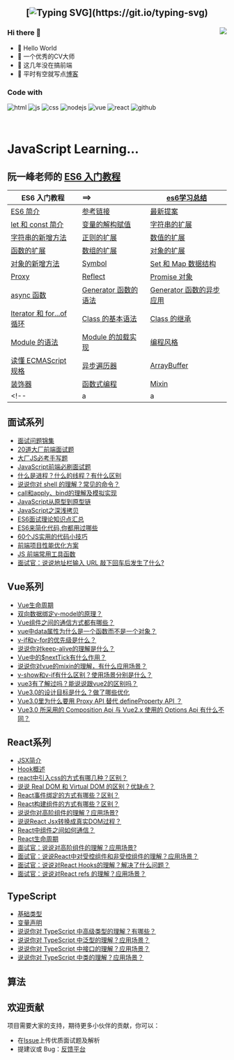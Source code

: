 <h2 align="center">

[![Typing SVG](https://readme-typing-svg.herokuapp.com?font='Comfortaa'&color=%23268F77&size=30&center=true&vCenter=true&height=30&lines=console.log(%22Hello%20World%22);Welcome+to+my+profile+!)](https://git.io/typing-svg)
 
</h2>

<img align="right" src="https://github-readme-stats.vercel.app/api?username=ytanck&show_icons=true">

### Hi there 👋
- 🤝 Hello World
- 🤣 一个优秀的CV大师
- 👀 这几年没在搞前端
- 🌈 平时有空就写点[博客](http://www.whyta.cn/)



### Code with
![html](https://img.shields.io/badge/-HTML5-E34F26?style=flat-square&logo=html5&logoColor=white)
![js](https://img.shields.io/badge/-JavaScript-oringe?style=flat-square&logo=javascript)
![css](https://img.shields.io/badge/-CSS3-1572B6?style=flat-square&logo=css3)
![nodejs](https://img.shields.io/badge/node-yellow)
![vue](https://img.shields.io/badge/vue-%2342b883)
![react](https://img.shields.io/badge/react-%23087EA4)
![github](https://img.shields.io/badge/github-ytanck-brightgreen.svg)

<!--
**ytanck** is a ✨ _special_ ✨ repository because its `README.md` (this file) appears on your GitHub profile.

Here are some ideas to get you started:

- 🔭🚀💪🍭🌍 I’m currently working on ...
- 🌱 I’m currently learning ...
- 👯 I’m looking to collaborate on ...
- 🤔 I’m looking for help with ...
- 💬 Ask me about ...
- 📫 How to reach me: ...
- 😄 Pronouns: ...
- ⚡ Fun fact: ...
-->
<br />

<h1>JavaScript Learning...</h1> 

## 阮一峰老师的 [ES6 入门教程](http://es6.ruanyifeng.com/)

| ES6 入门教程| ==> | [es6学习总结](https://github.com/ytanck/ytanck/blob/master/docs/ES6%20%E6%95%99%E7%A8%8B/33.ES6%E5%AD%A6%E4%B9%A0%E6%80%BB%E7%BB%93.md) |
|--------| :---------|--------|
| [ES6 简介](https://github.com/ytanck/ytanck/blob/master/docs/ES6%20%E6%95%99%E7%A8%8B/01.ECMAScript%206%20%E7%AE%80%E4%BB%8B.md) | [参考链接](https://github.com/ytanck/ytanck/blob/master/docs/ES6%20%E6%95%99%E7%A8%8B/34.%E5%8F%82%E8%80%83%E9%93%BE%E6%8E%A5.md)  |	[最新提案](https://github.com/ytanck/ytanck/blob/master/docs/ES6%20%E6%95%99%E7%A8%8B/29.%E6%9C%80%E6%96%B0%E6%8F%90%E6%A1%88.md) |
| [let 和 const 简介](https://github.com/ytanck/ytanck/blob/master/docs/ES6%20%E6%95%99%E7%A8%8B/02.let%20%E5%92%8C%20const%20%E5%91%BD%E4%BB%A4.md) | [变量的解构赋值](https://github.com/ytanck/ytanck/blob/master/docs/ES6%20%E6%95%99%E7%A8%8B/03.%E5%8F%98%E9%87%8F%E7%9A%84%E8%A7%A3%E6%9E%84%E8%B5%8B%E5%80%BC.md) | [字符串的扩展](https://github.com/ytanck/ytanck/blob/master/docs/ES6%20%E6%95%99%E7%A8%8B/04.%E5%AD%97%E7%AC%A6%E4%B8%B2%E7%9A%84%E6%89%A9%E5%B1%95.md)|
|[字符串的新增方法](https://github.com/ytanck/ytanck/blob/master/docs/ES6%20%E6%95%99%E7%A8%8B/05.%E5%AD%97%E7%AC%A6%E4%B8%B2%E7%9A%84%E6%96%B0%E5%A2%9E%E6%96%B9%E6%B3%95.md) | [正则的扩展](https://github.com/ytanck/ytanck/blob/master/docs/ES6%20%E6%95%99%E7%A8%8B/06.%E6%AD%A3%E5%88%99%E7%9A%84%E6%89%A9%E5%B1%95.md) |[数值的扩展](https://github.com/ytanck/ytanck/blob/master/docs/ES6%20%E6%95%99%E7%A8%8B/07.%E6%95%B0%E5%80%BC%E7%9A%84%E6%89%A9%E5%B1%95.md)|
| [函数的扩展](https://github.com/ytanck/ytanck/blob/master/docs/ES6%20%E6%95%99%E7%A8%8B/08.%E5%87%BD%E6%95%B0%E7%9A%84%E6%89%A9%E5%B1%95.md) | [数组的扩展](https://github.com/ytanck/ytanck/blob/master/docs/ES6%20%E6%95%99%E7%A8%8B/09.%E6%95%B0%E7%BB%84%E7%9A%84%E6%89%A9%E5%B1%95.md) |[对象的扩展](https://github.com/ytanck/ytanck/blob/master/docs/ES6%20%E6%95%99%E7%A8%8B/10.%E5%AF%B9%E8%B1%A1%E7%9A%84%E6%89%A9%E5%B1%95.md)|
| [对象的新增方法](https://github.com/ytanck/ytanck/blob/master/docs/ES6%20%E6%95%99%E7%A8%8B/11.%E5%AF%B9%E8%B1%A1%E7%9A%84%E6%96%B0%E5%A2%9E%E6%96%B9%E6%B3%95.md) | [Symbol](https://github.com/ytanck/ytanck/blob/master/docs/ES6%20%E6%95%99%E7%A8%8B/12.Symbol.md) |[Set 和 Map 数据结构](https://github.com/ytanck/ytanck/blob/master/docs/ES6%20%E6%95%99%E7%A8%8B/13.Set%20%E5%92%8C%20Map%20%E6%95%B0%E6%8D%AE%E7%BB%93%E6%9E%84.md)|
| [Proxy](https://github.com/ytanck/ytanck/blob/master/docs/ES6%20%E6%95%99%E7%A8%8B/14.Proxy.md) | [Reflect](https://github.com/ytanck/ytanck/blob/master/docs/ES6%20%E6%95%99%E7%A8%8B/15.Reflect.md) |[Promise 对象](https://github.com/ytanck/ytanck/blob/master/docs/ES6%20%E6%95%99%E7%A8%8B/16.Promise%20%E5%AF%B9%E8%B1%A1.md)|
| [async 函数](https://github.com/ytanck/ytanck/blob/master/docs/ES6%20%E6%95%99%E7%A8%8B/20.async%20%E5%87%BD%E6%95%B0.md) | [Generator 函数的语法](https://github.com/ytanck/ytanck/blob/master/docs/ES6%20%E6%95%99%E7%A8%8B/18.Generator%20%E5%87%BD%E6%95%B0%E7%9A%84%E8%AF%AD%E6%B3%95.md) |[Generator 函数的异步应用](https://github.com/ytanck/ytanck/blob/master/docs/ES6%20%E6%95%99%E7%A8%8B/19.Generator%20%E5%87%BD%E6%95%B0%E7%9A%84%E5%BC%82%E6%AD%A5%E5%BA%94%E7%94%A8.md)|
| [Iterator 和 for...of 循环](https://github.com/ytanck/ytanck/blob/master/docs/ES6%20%E6%95%99%E7%A8%8B/17.Iterator%20%E5%92%8C%20for-of%20%E5%BE%AA%E7%8E%AF.md) | [Class 的基本语法](https://github.com/ytanck/ytanck/blob/master/docs/ES6%20%E6%95%99%E7%A8%8B/21.Class%20%E7%9A%84%E5%9F%BA%E6%9C%AC%E8%AF%AD%E6%B3%95.md) |[Class 的继承](https://github.com/ytanck/ytanck/blob/master/docs/ES6%20%E6%95%99%E7%A8%8B/22.Class%20%E7%9A%84%E7%BB%A7%E6%89%BF.md)|
| [Module 的语法](https://github.com/ytanck/ytanck/blob/master/docs/ES6%20%E6%95%99%E7%A8%8B/23.Module%20%E7%9A%84%E8%AF%AD%E6%B3%95.md) | [Module 的加载实现](https://github.com/ytanck/ytanck/blob/master/docs/ES6%20%E6%95%99%E7%A8%8B/24.Module%20%E7%9A%84%E5%8A%A0%E8%BD%BD%E5%AE%9E%E7%8E%B0.md) |[编程风格](https://github.com/ytanck/ytanck/blob/master/docs/ES6%20%E6%95%99%E7%A8%8B/25.%E7%BC%96%E7%A8%8B%E9%A3%8E%E6%A0%BC.md)|
| [读懂 ECMAScript 规格](https://github.com/ytanck/ytanck/blob/master/docs/ES6%20%E6%95%99%E7%A8%8B/26.%E8%AF%BB%E6%87%82%20ECMAScript%20%E8%A7%84%E6%A0%BC.md) | [异步遍历器](https://github.com/ytanck/ytanck/blob/master/docs/ES6%20%E6%95%99%E7%A8%8B/27.%E5%BC%82%E6%AD%A5%E9%81%8D%E5%8E%86%E5%99%A8.md) |[ArrayBuffer](https://github.com/ytanck/ytanck/blob/master/docs/ES6%20%E6%95%99%E7%A8%8B/28.ArrayBuffer.md)|
| [装饰器](https://github.com/ytanck/ytanck/blob/master/docs/ES6%20%E6%95%99%E7%A8%8B/30.%E8%A3%85%E9%A5%B0%E5%99%A8.md) | [函数式编程](https://github.com/ytanck/ytanck/blob/master/docs/ES6%20%E6%95%99%E7%A8%8B/31.%E5%87%BD%E6%95%B0%E5%BC%8F%E7%BC%96%E7%A8%8B.md) |[Mixin](https://github.com/ytanck/ytanck/blob/master/docs/ES6%20%E6%95%99%E7%A8%8B/32.Mixin.md)|
<!-- |a|a|a| -->

## 面试系列

- [面试问题锦集](https://github.com/ytanck/ytanck/issues/35)
- [20道大厂前端面试题](https://github.com/ytanck/ytanck/issues/37)
- [大厂JS必考手写题](https://github.com/ytanck/ytanck/issues/38)
- [JavaScript前端必刷面试题](https://github.com/ytanck/ytanck/issues/44)
- [什么是进程？什么的线程？有什么区别](https://github.com/ytanck/ytanck/issues/23)
- [说说你对 shell 的理解？常见的命令？](https://github.com/ytanck/ytanck/issues/22)
- [call和apply、bind的理解及模拟实现](https://github.com/ytanck/ytanck/issues/20)
- [JavaScript从原型到原型链](https://github.com/ytanck/ytanck/issues/5)
- [JavaScript之深浅拷贝](https://github.com/ytanck/ytanck/issues/4)
- [ES6面试理论知识点汇总](https://github.com/ytanck/ytanck/issues/39)
- [ES6来简化代码,你都用过哪些](https://github.com/ytanck/ytanck/issues/40)
- [60个JS实用的代码小技巧](https://github.com/ytanck/ytanck/issues/41)
- [前端项目性能优化方案](https://github.com/ytanck/ytanck/issues/42)
- [JS 前端常用工具函数](https://github.com/ytanck/ytanck/issues/43)
- [面试官：说说地址栏输入 URL 敲下回车后发生了什么?](https://github.com/ytanck/ytanck/issues/45)


## Vue系列

- [Vue生命周期](https://github.com/ytanck/ytanck/issues/61)
- [双向数据绑定v-model的原理？](https://github.com/ytanck/ytanck/issues/75)
- [Vue组件之间的通信方式都有哪些？](https://github.com/ytanck/ytanck/issues/76)
- [vue中data属性为什么是一个函数而不是一个对象？](https://github.com/ytanck/ytanck/issues/77)
- [v-if和v-for的优先级是什么？](https://github.com/ytanck/ytanck/issues/78)
- [说说你对keep-alive的理解是什么？](https://github.com/ytanck/ytanck/issues/79)
- [Vue中的$nextTick有什么作用？](https://github.com/ytanck/ytanck/issues/80)
- [说说你对vue的mixin的理解，有什么应用场景？ ](https://github.com/ytanck/ytanck/issues/81)
- [v-show和v-if有什么区别？使用场景分别是什么？](https://github.com/ytanck/ytanck/issues/82)
- [vue3有了解过吗？能说说跟vue2的区别吗？](https://whyta.cn/post/654de0797958/)
- [Vue3.0的设计目标是什么？做了哪些优化](https://whyta.cn/post/c14f6be9a934/)
- [Vue3.0里为什么要用 Proxy API 替代 defineProperty API ？](https://github.com/ytanck/ytanck/issues/49)
- [Vue3.0 所采用的 Composition Api 与 Vue2.x 使用的 Options Api 有什么不同？](https://github.com/ytanck/ytanck/issues/48)


## React系列

- [JSX简介](https://github.com/ytanck/ytanck/blob/master/docs/%E3%80%8AReact%E3%80%8B%E7%AC%94%E8%AE%B0/01.%E6%A0%B8%E5%BF%83%E6%A6%82%E5%BF%B5/01.JSX%E7%AE%80%E4%BB%8B.md)
- [Hook概述](https://github.com/ytanck/ytanck/blob/master/docs/%E3%80%8AReact%E3%80%8B%E7%AC%94%E8%AE%B0/03.Hook/01.Hook%E6%A6%82%E8%BF%B0.md)
- [react中引入css的方式有哪几种？区别？](https://github.com/ytanck/ytanck/issues/59)
- [说说 Real DOM 和 Virtual DOM 的区别？优缺点？](https://whyta.cn/post/e4ee0da3ee75/)
- [React事件绑定的方式有哪些？区别？](https://whyta.cn/post/af47571a2bb8/)
- [React构建组件的方式有哪些？区别？](https://whyta.cn/post/15b3e8abcf8f/)
- [说说你对高阶组件的理解？应用场景?](https://whyta.cn/post/8d761f218aa9/)
- [说说React Jsx转换成真实DOM过程？](https://whyta.cn/post/cfa58acc4b57/)
- [React中组件之间如何通信？](https://github.com/ytanck/ytanck/issues/58)
- [React生命周期](https://github.com/ytanck/ytanck/issues/60)
- [面试官：说说对高阶组件的理解？应用场景?](https://whyta.cn/post/8d761f218aa9/)
- [面试官：说说React中对受控组件和非受控组件的理解？应用场景？](https://github.com/ytanck/ytanck/issues/57)
- [面试官：说说对React Hooks的理解？解决了什么问题？](https://github.com/ytanck/ytanck/issues/62)
- [面试官：说说对React refs 的理解？应用场景？](https://github.com/ytanck/ytanck/issues/63)

## TypeScript

- [基础类型](https://github.com/ytanck/ytanck/blob/master/docs/%E3%80%8ATypeScript%20%E4%BB%8E%E9%9B%B6%E5%AE%9E%E7%8E%B0%20axios%E3%80%8B/02.TypeScript%20%E5%B8%B8%E7%94%A8%E8%AF%AD%E6%B3%95/01.%E5%9F%BA%E7%A1%80%E7%B1%BB%E5%9E%8B.md)
- [变量声明](https://github.com/ytanck/ytanck/blob/master/docs/%E3%80%8ATypeScript%20%E4%BB%8E%E9%9B%B6%E5%AE%9E%E7%8E%B0%20axios%E3%80%8B/02.TypeScript%20%E5%B8%B8%E7%94%A8%E8%AF%AD%E6%B3%95/02.%E5%8F%98%E9%87%8F%E5%A3%B0%E6%98%8E.md)
- [说说你对 TypeScript 中高级类型的理解？有哪些？](https://whyta.cn/post/c50e09c115bc/)
- [说说你对 TypeScript 中泛型的理解？应用场景？](https://whyta.cn/post/00912aee26cc/)
- [说说你对 TypeScript 中接口的理解？应用场景？](https://whyta.cn/post/cd6f72b9b750/)
- [说说你对 TypeScript 中类的理解？应用场景？](https://whyta.cn/post/d60ec134c3af/)

## 算法


## 欢迎贡献

项目需要大家的支持，期待更多小伙伴的贡献，你可以：

- 在[Issue](https://github.com/ytanck/ytanck/issues)上传优质面试题及解析
- 提建议或 Bug：[反馈平台](https://whyta.cn/link/)
